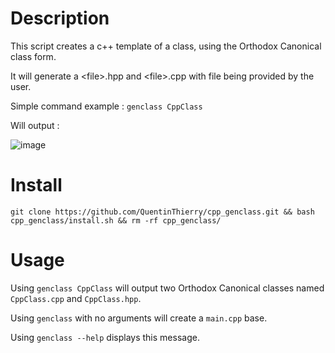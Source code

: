 Description
===========

This script creates a c++ template of a class, using the Orthodox Canonical class form.

It will generate a \<file\>.hpp and \<file\>.cpp with file being provided by the user.

Simple command example : ```genclass CppClass```

Will output :

![image](https://github.com/QuentinThierry/cpp_genclass/assets/38769246/96e945a3-eb86-4e38-adff-6c9d0b2c64d8)



Install
=======
```git clone https://github.com/QuentinThierry/cpp_genclass.git && bash cpp_genclass/install.sh && rm -rf cpp_genclass/```

Usage
=====
Using ```genclass CppClass``` will output two Orthodox Canonical classes named ```CppClass.cpp``` and ```CppClass.hpp```.

Using ```genclass``` with no arguments will create a ```main.cpp``` base.

Using ```genclass --help``` displays this message.

